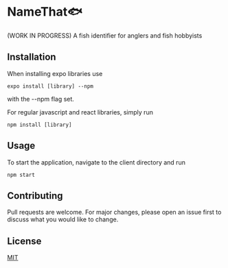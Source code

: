 # NameThat🐟

(WORK IN PROGRESS)
A fish identifier for anglers and fish hobbyists

## Installation

When installing expo libraries use

```
expo install [library] --npm
```

with the --npm flag set.

For regular javascript and react libraries, simply run

```
npm install [library]
```

## Usage

To start the application, navigate to the client directory and run

```
npm start
```

## Contributing

Pull requests are welcome. For major changes, please open an issue first to discuss what you would like to change.

## License

[MIT](https://choosealicense.com/licenses/mit/)
